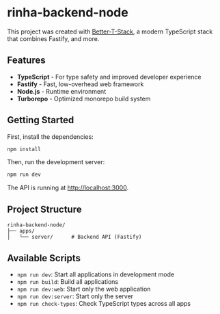# rinha-backend-node

This project was created with [Better-T-Stack](https://github.com/AmanVarshney01/create-better-t-stack), a modern TypeScript stack that combines Fastify, and more.

## Features

- **TypeScript** - For type safety and improved developer experience
- **Fastify** - Fast, low-overhead web framework
- **Node.js** - Runtime environment
- **Turborepo** - Optimized monorepo build system

## Getting Started

First, install the dependencies:

```bash
npm install
```


Then, run the development server:

```bash
npm run dev
```

The API is running at [http://localhost:3000](http://localhost:3000).



## Project Structure

```
rinha-backend-node/
├── apps/
│   └── server/      # Backend API (Fastify)
```

## Available Scripts

- `npm run dev`: Start all applications in development mode
- `npm run build`: Build all applications
- `npm run dev:web`: Start only the web application
- `npm run dev:server`: Start only the server
- `npm run check-types`: Check TypeScript types across all apps

